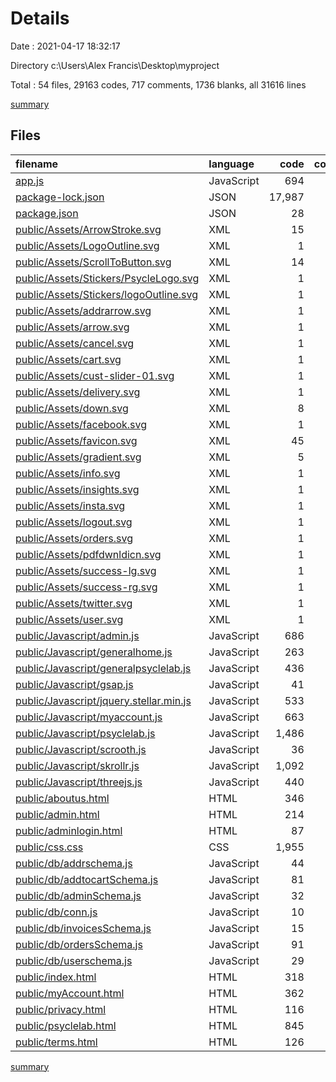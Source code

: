 # Details

Date : 2021-04-17 18:32:17

Directory c:\Users\Alex Francis\Desktop\myproject

Total : 54 files,  29163 codes, 717 comments, 1736 blanks, all 31616 lines

[summary](results.md)

## Files
| filename | language | code | comment | blank | total |
| :--- | :--- | ---: | ---: | ---: | ---: |
| [app.js](/app.js) | JavaScript | 694 | 58 | 104 | 856 |
| [package-lock.json](/package-lock.json) | JSON | 17,987 | 0 | 1 | 17,988 |
| [package.json](/package.json) | JSON | 28 | 0 | 1 | 29 |
| [public/Assets/ArrowStroke.svg](/public/Assets/ArrowStroke.svg) | XML | 15 | 1 | 1 | 17 |
| [public/Assets/LogoOutline.svg](/public/Assets/LogoOutline.svg) | XML | 1 | 0 | 0 | 1 |
| [public/Assets/ScrollToButton.svg](/public/Assets/ScrollToButton.svg) | XML | 14 | 1 | 1 | 16 |
| [public/Assets/Stickers/PsycleLogo.svg](/public/Assets/Stickers/PsycleLogo.svg) | XML | 1 | 0 | 0 | 1 |
| [public/Assets/Stickers/logoOutline.svg](/public/Assets/Stickers/logoOutline.svg) | XML | 1 | 0 | 0 | 1 |
| [public/Assets/addrarrow.svg](/public/Assets/addrarrow.svg) | XML | 1 | 0 | 0 | 1 |
| [public/Assets/arrow.svg](/public/Assets/arrow.svg) | XML | 1 | 0 | 0 | 1 |
| [public/Assets/cancel.svg](/public/Assets/cancel.svg) | XML | 1 | 0 | 0 | 1 |
| [public/Assets/cart.svg](/public/Assets/cart.svg) | XML | 1 | 0 | 0 | 1 |
| [public/Assets/cust-slider-01.svg](/public/Assets/cust-slider-01.svg) | XML | 1 | 0 | 0 | 1 |
| [public/Assets/delivery.svg](/public/Assets/delivery.svg) | XML | 1 | 0 | 0 | 1 |
| [public/Assets/down.svg](/public/Assets/down.svg) | XML | 8 | 1 | 1 | 10 |
| [public/Assets/facebook.svg](/public/Assets/facebook.svg) | XML | 1 | 0 | 0 | 1 |
| [public/Assets/favicon.svg](/public/Assets/favicon.svg) | XML | 45 | 1 | 1 | 47 |
| [public/Assets/gradient.svg](/public/Assets/gradient.svg) | XML | 5 | 0 | 1 | 6 |
| [public/Assets/info.svg](/public/Assets/info.svg) | XML | 1 | 0 | 0 | 1 |
| [public/Assets/insights.svg](/public/Assets/insights.svg) | XML | 1 | 0 | 0 | 1 |
| [public/Assets/insta.svg](/public/Assets/insta.svg) | XML | 1 | 0 | 0 | 1 |
| [public/Assets/logout.svg](/public/Assets/logout.svg) | XML | 1 | 0 | 0 | 1 |
| [public/Assets/orders.svg](/public/Assets/orders.svg) | XML | 1 | 0 | 0 | 1 |
| [public/Assets/pdfdwnldicn.svg](/public/Assets/pdfdwnldicn.svg) | XML | 1 | 0 | 0 | 1 |
| [public/Assets/success-lg.svg](/public/Assets/success-lg.svg) | XML | 1 | 0 | 0 | 1 |
| [public/Assets/success-rg.svg](/public/Assets/success-rg.svg) | XML | 1 | 0 | 0 | 1 |
| [public/Assets/twitter.svg](/public/Assets/twitter.svg) | XML | 1 | 0 | 0 | 1 |
| [public/Assets/user.svg](/public/Assets/user.svg) | XML | 1 | 0 | 0 | 1 |
| [public/Javascript/admin.js](/public/Javascript/admin.js) | JavaScript | 686 | 47 | 109 | 842 |
| [public/Javascript/generalhome.js](/public/Javascript/generalhome.js) | JavaScript | 263 | 12 | 30 | 305 |
| [public/Javascript/generalpsyclelab.js](/public/Javascript/generalpsyclelab.js) | JavaScript | 436 | 26 | 60 | 522 |
| [public/Javascript/gsap.js](/public/Javascript/gsap.js) | JavaScript | 41 | 3 | 20 | 64 |
| [public/Javascript/jquery.stellar.min.js](/public/Javascript/jquery.stellar.min.js) | JavaScript | 533 | 20 | 98 | 651 |
| [public/Javascript/myaccount.js](/public/Javascript/myaccount.js) | JavaScript | 663 | 31 | 107 | 801 |
| [public/Javascript/psyclelab.js](/public/Javascript/psyclelab.js) | JavaScript | 1,486 | 32 | 193 | 1,711 |
| [public/Javascript/scrooth.js](/public/Javascript/scrooth.js) | JavaScript | 36 | 0 | 8 | 44 |
| [public/Javascript/skrollr.js](/public/Javascript/skrollr.js) | JavaScript | 1,092 | 324 | 365 | 1,781 |
| [public/Javascript/threejs.js](/public/Javascript/threejs.js) | JavaScript | 440 | 27 | 78 | 545 |
| [public/aboutus.html](/public/aboutus.html) | HTML | 346 | 0 | 48 | 394 |
| [public/admin.html](/public/admin.html) | HTML | 214 | 44 | 23 | 281 |
| [public/adminlogin.html](/public/adminlogin.html) | HTML | 87 | 0 | 9 | 96 |
| [public/css.css](/public/css.css) | CSS | 1,955 | 52 | 300 | 2,307 |
| [public/db/addrschema.js](/public/db/addrschema.js) | JavaScript | 44 | 1 | 2 | 47 |
| [public/db/addtocartSchema.js](/public/db/addtocartSchema.js) | JavaScript | 81 | 0 | 0 | 81 |
| [public/db/adminSchema.js](/public/db/adminSchema.js) | JavaScript | 32 | 0 | 4 | 36 |
| [public/db/conn.js](/public/db/conn.js) | JavaScript | 10 | 0 | 1 | 11 |
| [public/db/invoicesSchema.js](/public/db/invoicesSchema.js) | JavaScript | 15 | 0 | 1 | 16 |
| [public/db/ordersSchema.js](/public/db/ordersSchema.js) | JavaScript | 91 | 0 | 0 | 91 |
| [public/db/userschema.js](/public/db/userschema.js) | JavaScript | 29 | 1 | 6 | 36 |
| [public/index.html](/public/index.html) | HTML | 318 | 3 | 28 | 349 |
| [public/myAccount.html](/public/myAccount.html) | HTML | 362 | 23 | 33 | 418 |
| [public/privacy.html](/public/privacy.html) | HTML | 116 | 0 | 25 | 141 |
| [public/psyclelab.html](/public/psyclelab.html) | HTML | 845 | 9 | 47 | 901 |
| [public/terms.html](/public/terms.html) | HTML | 126 | 0 | 30 | 156 |

[summary](results.md)